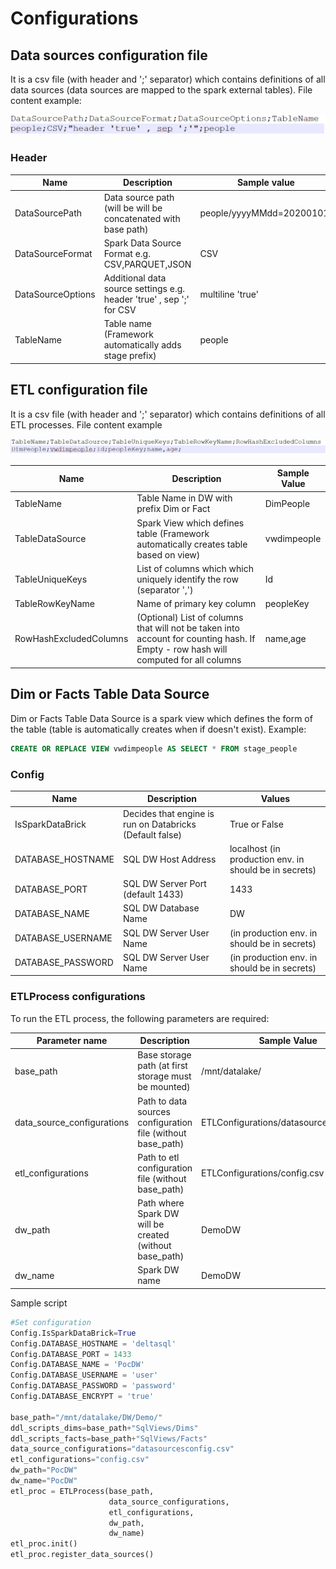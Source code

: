 # Configurations

## Data sources configuration file

It is a csv file (with header and ';' separator) which contains definitions of all data sources (data sources are mapped to the spark external tables).
File content example:

![](./imgs/dsconfig.png)

### Header 
| Name              | Description                                                  | Sample value              |
| ----------------- | ------------------------------------------------------------ | ------------------------- |
| DataSourcePath    | Data source path (will be will be concatenated with base path) | people/yyyyMMdd=20200101/ |
| DataSourceFormat  | Spark Data Source Format e.g. CSV,PARQUET,JSON               | CSV                       |
| DataSourceOptions | Additional data source settings e.g. header 'true' , sep ';' for CSV | multiline 'true'          |
| TableName         | Table name (Framework automatically adds stage prefix)       | people                    |

## **ETL configuration file**
It is a csv file (with header and ';' separator) which contains definitions of all ETL processes.
File content example

![](./imgs/etlconfig.png)

| Name            | Description                                                  | Sample Value |
| --------------- | ------------------------------------------------------------ | ------------ |
| TableName       | Table Name in DW with prefix Dim or Fact                     | DimPeople    |
| TableDataSource | Spark View which defines table (Framework automatically creates table based on view) | vwdimpeople  |
| TableUniqueKeys | List of columns which which uniquely identify the row (separator ',') | Id           |
| TableRowKeyName | Name of primary key column                                   | peopleKey |
| RowHashExcludedColumns | (Optional) List of columns that will not be taken into account for counting hash. If Empty - row hash will computed for all columns  |name,age|

## **Dim or Facts Table Data Source**
Dim or Facts Table Data Source is a spark view which defines the form of the table (table is automatically creates when if doesn't exist). Example:

```sql
CREATE OR REPLACE VIEW vwdimpeople AS SELECT * FROM stage_people
```

### Config
| Name              | Description                                              | Values                                                 |
| ----------------- | -------------------------------------------------------- | ------------------------------------------------------ |
| IsSparkDataBrick  | Decides that engine is run on Databricks (Default false) | True or False                                          |
| DATABASE_HOSTNAME | SQL DW Host Address                                      | localhost (in production env. in should be in secrets) |
| DATABASE_PORT     | SQL DW Server Port (default 1433)                        | 1433                                                   |
| DATABASE_NAME     | SQL DW Database Name                                     | DW                                                     |
| DATABASE_USERNAME | SQL DW Server User Name                                  | (in production env. in should be in secrets)           |
| DATABASE_PASSWORD | SQL DW Server User Name                                  | (in production env. in should be in secrets)           |

### **ETLProcess configurations**

To run the ETL process, the following parameters are required:

| Parameter name             | Description                                                 | Sample Value                            |
| -------------------------- | ----------------------------------------------------------- | --------------------------------------- |
| base_path                  | Base storage path (at first storage must be mounted)        | /mnt/datalake/                          |
| data_source_configurations | Path to data sources configuration file (without base_path) | ETLConfigurations/datasourcesconfig.csv |
| etl_configurations         | Path to etl configuration file (without base_path)          | ETLConfigurations/config.csv            |
| dw_path                    | Path where Spark DW will be created  (without base_path)    | DemoDW                                  |
| dw_name                    | Spark DW name                                               | DemoDW                                  |

Sample script

```python
#Set configuration
Config.IsSparkDataBrick=True
Config.DATABASE_HOSTNAME = 'deltasql'
Config.DATABASE_PORT = 1433
Config.DATABASE_NAME = 'PocDW'
Config.DATABASE_USERNAME = 'user'
Config.DATABASE_PASSWORD = 'password'
Config.DATABASE_ENCRYPT = 'true'

base_path="/mnt/datalake/DW/Demo/"
ddl_scripts_dims=base_path+"SqlViews/Dims"
ddl_scripts_facts=base_path+"SqlViews/Facts"
data_source_configurations="datasourcesconfig.csv"
etl_configurations="config.csv"
dw_path="PocDW"
dw_name="PocDW"
etl_proc = ETLProcess(base_path,
                      data_source_configurations,
                      etl_configurations,
                      dw_path,
                      dw_name)
etl_proc.init()
etl_proc.register_data_sources()
```


